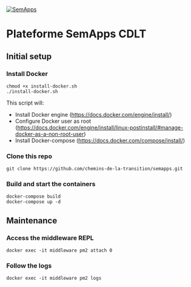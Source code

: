 [![SemApps](https://badgen.net/badge/Powered%20by/SemApps/28CDFB)](https://semapps.org)

# Plateforme SemApps CDLT

## Initial setup

### Install Docker

```
chmod +x install-docker.sh
./install-docker.sh
```

This script will:

- Install Docker engine (https://docs.docker.com/engine/install/)
- Configure Docker user as root (https://docs.docker.com/engine/install/linux-postinstall/#manage-docker-as-a-non-root-user)
- Install Docker-compose (https://docs.docker.com/compose/install/)

### Clone this repo

```
git clone https://github.com/chemins-de-la-transition/semapps.git
```

### Build and start the containers

```
docker-compose build
docker-compose up -d
```

## Maintenance

### Access the middleware REPL

```
docker exec -it middleware pm2 attach 0
```

### Follow the logs

```
docker exec -it middleware pm2 logs
```
